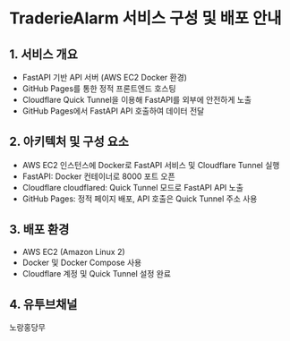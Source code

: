 # TraderieAlarm 서비스 구성 및 배포 안내

## 1. 서비스 개요
- FastAPI 기반 API 서버 (AWS EC2 Docker 환경)
- GitHub Pages를 통한 정적 프론트엔드 호스팅
- Cloudflare Quick Tunnel을 이용해 FastAPI를 외부에 안전하게 노출
- GitHub Pages에서 FastAPI API 호출하여 데이터 전달

## 2. 아키텍처 및 구성 요소
- AWS EC2 인스턴스에 Docker로 FastAPI 서비스 및 Cloudflare Tunnel 실행
- FastAPI: Docker 컨테이너로 8000 포트 오픈
- Cloudflare cloudflared: Quick Tunnel 모드로 FastAPI API 노출
- GitHub Pages: 정적 페이지 배포, API 호출은 Quick Tunnel 주소 사용

## 3. 배포 환경
- AWS EC2 (Amazon Linux 2)
- Docker 및 Docker Compose 사용
- Cloudflare 계정 및 Quick Tunnel 설정 완료



## 4. 유투브채널
노랑홍당무
